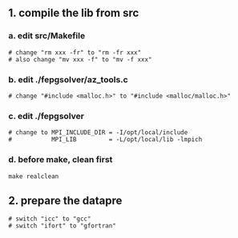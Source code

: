 ## 1. compile the lib from src

### a. edit src/Makefile
	
	# change "rm xxx -fr" to "rm -fr xxx"
	# also change "mv xxx -f" to "mv -f xxx"

### b. edit ./fepgsolver/az_tools.c

	# change "#include <malloc.h>" to "#include <malloc/malloc.h>"

### c. edit ./fepgsolver

	# change to MPI_INCLUDE_DIR = -I/opt/local/include
	#           MPI_LIB         = -L/opt/local/lib -lmpich

### d. before make, clean first

	make realclean

## 2. prepare the datapre

	# switch "icc" to "gcc"
	# switch "ifort" to "gfortran"
